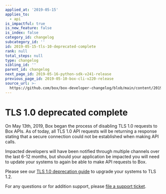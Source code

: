```yaml
---
applied_at: '2019-05-15'
applies_to:
  - api
is_impactful: true
is_new_feature: false
is_index: false
category_id: changelog
subcategory_id: ''
id: 2019-05-15-tls-10-deprecated-complete
rank: null
total_steps: null
type: changelog
sibling_id: ''
parent_id: changelog
next_page_id: 2019-05-16-python-sdk-v241-release
previous_page_id: 2019-05-10-box-cli-v220-release
source_url: >-
  https://github.com/box/box-developer-changelog/blob/main/content/2019/05-15-tls-10-deprecated-complete.md
---
```

# TLS 1.0 deprecated complete

On May 13th, 2019, Box began the process of disabling TLS 1.0 requests to Box
APIs. As of today, all TLS 1.0 API requests will be returning a response
stating that a secure connection could not be established when making API calls.

Impacted developers will have been notified through multiple channels over the
last 6-12 months, but should your application be impacted you will need to
update your systems to again be able to make API requests to Box.

Please see our [TLS 1.0 deprecation guide](page://changelog/tls-1.1) to
upgrade your systems to TLS 1.2.

For any questions or for addition support, please
[file a support ticket][support_ticket].

[support_ticket]: https://community.box.com/t5/custom/page/page-id/BoxSearchLithiumTKB